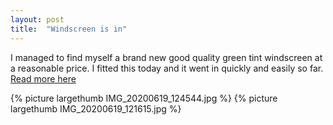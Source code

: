 ```yaml
---
layout: post
title:  "Windscreen is in"
---
```

I managed to find myself a brand new good quality green tint windscreen at a reasonable price. I fitted this today and it went in quickly and easily so far. [Read more here](/glass/windscreen.html)

{% picture largethumb IMG_20200619_124544.jpg %}
{% picture largethumb IMG_20200619_121615.jpg %}


